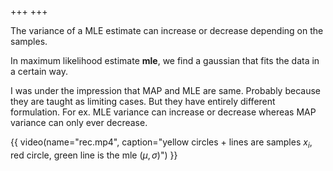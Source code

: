 +++
+++

The variance of a MLE estimate can increase or decrease depending on the samples.
<!-- more -->

In maximum likelihood estimate __mle__, we find a gaussian that fits the data in a certain way.

I was under the impression that MAP and MLE are same. Probably because they are taught as limiting cases. But they have entirely different formulation. For ex. MLE variance can increase or decrease whereas MAP variance can only ever decrease.

{{ video(name="rec.mp4", caption="yellow circles + lines are samples $x_i$, red circle, green line is the mle $(\mu, \sigma)$") }}

